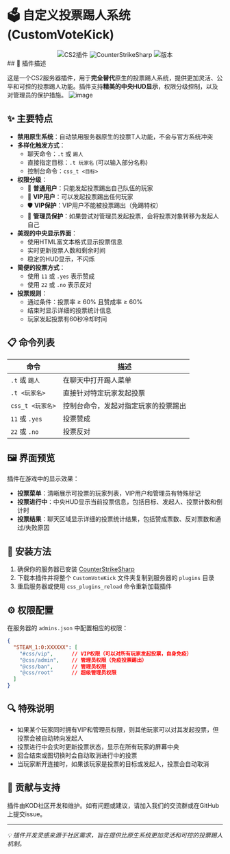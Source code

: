 # 🗳️ 自定义投票踢人系统 (CustomVoteKick)

<div align="center">
  <img src="https://img.shields.io/badge/CS2-插件-yellow?style=for-the-badge&logo=counter-strike" alt="CS2插件"/>
  <img src="https://img.shields.io/badge/CounterStrikeSharp-支持-blue?style=for-the-badge" alt="CounterStrikeSharp"/>
  <img src="https://img.shields.io/badge/版本-1.0.0-success?style=for-the-badge" alt="版本"/>
</div>
## 📝 插件描述

这是一个CS2服务器插件，用于**完全替代**原生的投票踢人系统，提供更加灵活、公平和可控的投票踢人功能。插件支持**精美的中央HUD显示**，权限分级控制，以及对管理员的保护措施。
![image](https://github.com/user-attachments/assets/b4196405-45bd-486d-a88c-70efa28b0dc4)


## ✨ 主要特点

- **禁用原生系统**：自动禁用服务器原生的投票T人功能，不会与官方系统冲突
- **多样化触发方式**：
  - 聊天命令：`.t` 或 `踢人`
  - 直接指定目标：`.t 玩家名` (可以输入部分名称)
  - 控制台命令：`css_t <目标>`
- **权限分级**：
  - 🙂 **普通用户**：只能发起投票踢出自己队伍的玩家
  - 💎 **VIP用户**：可以发起投票踢出任何玩家
  - 🛡️ **VIP保护**：VIP用户不能被投票踢出（免踢特权）
  - 👑 **管理员保护**：如果尝试对管理员发起投票，会将投票对象转移为发起人自己
- **美观的中央显示界面**：
  - 使用HTML富文本格式显示投票信息
  - 实时更新投票人数和剩余时间
  - 稳定的HUD显示，不闪烁
- **简便的投票方式**：
  - 使用 `11` 或 `.yes` 表示赞成
  - 使用 `22` 或 `.no` 表示反对
- **投票规则**：
  - 通过条件：投票率 ≥ 60% 且赞成率 ≥ 60%
  - 结束时显示详细的投票统计信息
  - 玩家发起投票有60秒冷却时间

## 📋 命令列表

| 命令 | 描述 |
|------|------|
| `.t` 或 `踢人` | 在聊天中打开踢人菜单 |
| `.t <玩家名>` | 直接针对特定玩家发起投票 |
| `css_t <玩家名>` | 控制台命令，发起对指定玩家的投票踢出 |
| `11` 或 `.yes` | 投票赞成 |
| `22` 或 `.no` | 投票反对 |

## 🖼️ 界面预览

插件在游戏中的显示效果：

- **投票菜单**：清晰展示可投票的玩家列表，VIP用户和管理员有特殊标记
- **投票进行中**：中央HUD显示当前投票信息，包括目标、发起人、投票计数和倒计时
- **投票结果**：聊天区域显示详细的投票统计结果，包括赞成票数、反对票数和通过/失败原因

## 🔧 安装方法

1. 确保你的服务器已安装 [CounterStrikeSharp](https://github.com/roflmuffin/CounterStrikeSharp)
2. 下载本插件并将整个 `CustomVoteKick` 文件夹复制到服务器的 `plugins` 目录
3. 重启服务器或使用 `css_plugins_reload` 命令重新加载插件

## ⚙️ 权限配置

在服务器的 `admins.json` 中配置相应的权限：

```json
{
  "STEAM_1:0:XXXXXX": [
    "#css/vip",      // VIP权限（可以对所有玩家发起投票，自身免疫）
    "@css/admin",    // 管理员权限（免疫投票踢出）
    "@css/ban",      // 管理员权限
    "@css/root"      // 超级管理员权限
  ]
}
``` 

## 🔍 特殊说明

- 如果某个玩家同时拥有VIP和管理员权限，则其他玩家可以对其发起投票，但投票会被自动转向发起人
- 投票进行中会实时更新投票状态，显示在所有玩家的屏幕中央
- 回合结束或图切换时会自动取消进行中的投票
- 当玩家断开连接时，如果该玩家是投票的目标或发起人，投票会自动取消

## 🤝 贡献与支持

插件由KOD社区开发和维护。如有问题或建议，请加入我们的交流群或在GitHub上提交issue。

---

*💡 插件开发灵感来源于社区需求，旨在提供比原生系统更加灵活和可控的投票踢人机制。* 
